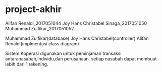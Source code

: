 # project-akhir
Alifan Renaldi_2017051044
Joy Hans Christabel Sinaga_2017051050
Muhammad Zulfikar_2017051052

Muhammad Zulfikar(database)
Joy Hans Christabel(controller)
Alifan Renaldi(implmentasi class diagram)

Sistem Koperasi digunakan untuk peminjaman transaksi antaranasabah,individu,dan perusahaan. setiap nasabah dapat membuat lebih dari 1 rekening.
